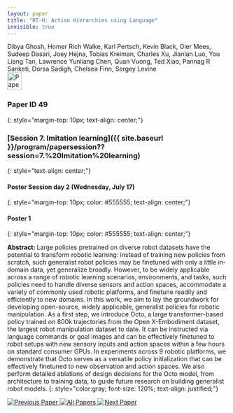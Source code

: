 ```yaml
---
layout: paper
title: "RT-H: Action Hierarchies using Language"
invisible: true
---
```

<div class="paper-authors">
<div class="paper-author-box">
    <div class="paper-author-name">Dibya Ghosh, Homer Rich Walke, Karl Pertsch, Kevin Black, Oier Mees, Sudeep Dasari, Joey Hejna, Tobias Kreiman, Charles Xu, Jianlan Luo, You Liang Tan, Lawrence Yunliang Chen, Quan Vuong, Ted Xiao, Pannag R Sanketi, Dorsa Sadigh, Chelsea Finn, Sergey Levine</div>
    <div class="paper-author-uni"></div>
</div>

</div><div class="paper-pdf">
<div> <a href="http://www.roboticsproceedings.org/rss19/p49.pdf"><img src="{{ site.baseurl }}/images/paper_link.png" alt="Paper Website" width = "33"  height = "40"/></a> </div>
</div>

### Paper ID 49
{: style="margin-top: 10px; text-align: center;"}

### [Session 7. Imitation learning]({{ site.baseurl }}/program/papersession??session=7.%20Imitation%20learning)
{: style="text-align: center;"}

#### Poster Session day 2 (Wednesday, July 17)
{: style="margin-top: 10px; color: #555555; text-align: center;"}

#### Poster 1
{: style="margin-top: 10px; color: #555555; text-align: center;"}

<b style="color: black;">Abstract: </b>Large policies pretrained on diverse robot datasets have the potential to transform robotic learning: instead of training new policies from scratch, such generalist robot policies may be finetuned with only a little in-domain data, yet generalize broadly. However, to be widely applicable across a range of robotic learning scenarios, environments, and tasks, such policies need to handle diverse sensors and action spaces, accommodate a variety of commonly used robotic platforms, and finetune readily and efficiently to new domains. In this work, we aim to lay the groundwork for developing open-source, widely applicable, generalist policies for robotic manipulation. As a first step, we introduce Octo, a large transformer-based policy trained on 800k trajectories from the Open X-Embodiment dataset, the largest robot manipulation dataset to date. It can be instructed via language commands or goal images and can be effectively finetuned to robot setups with new sensory inputs and action spaces within a few hours on standard consumer GPUs. In experiments across 9 robotic platforms, we demonstrate that Octo serves as a versatile policy initialization that can be effectively finetuned to new observation and action spaces. We also perform detailed ablations of design decisions for the Octo model, from architecture to training data, to guide future research on building generalist robot models.
{: style="color:gray; font-size: 120%; text-align: justified;"}


<div class="paper-menu">
<a href="{{ site.baseurl }}/program/papers/048/"> <img src="{{ site.baseurl }}/images/previous_paper_icon.png" alt="Previous Paper" title="Previous Paper"/> </a>
<a href="{{ site.baseurl }}/program/papers"><img src="{{ site.baseurl }}/images/overview_icon.png" alt="All Papers" title="All Papers"/> </a>
<a href="{{ site.baseurl }}/program/papers/050/"> <img src="{{ site.baseurl }}/images/next_paper_icon.png" alt="Next Paper" title="Next Paper"/> </a>

</div>
